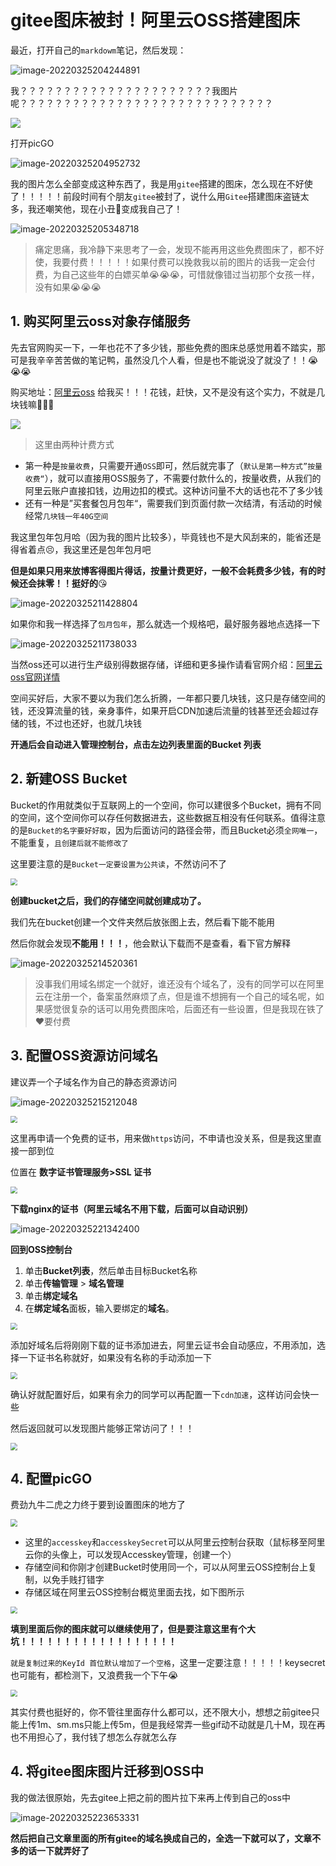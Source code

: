 # gitee图床被封！阿里云OSS搭建图床

最近，打开自己的`markdowm`笔记，然后发现：

![image-20220325204244891](https://s2.loli.net/2022/03/25/O7R16hyS8jVwvXY.png)

我？？？？？？？？？？？？？？？？？？？？？？我图片呢？？？？？？？？？？？？？？？？？？？？？？？？？？？？？

<img src="https://img-blog.csdnimg.cn/img_convert/4ac2a1564350e91b2ff5d07a8b19d3d2.png">

打开picGO

![image-20220325204952732](https://s2.loli.net/2022/03/25/nvu4VHFUXzl9hLo.png)

我的图片怎么全部变成这种东西了，我是用`gitee`搭建的图床，怎么现在不好使了！！！！！前段时间有个朋友`gitee`被封了，说什么用`Gitee`搭建图床盗链太多，我还嘲笑他，现在小丑🤡变成我自己了！

![image-20220325205348718](https://s2.loli.net/2022/03/25/ftuJc13SXQ6LZO2.png)

>痛定思痛，我冷静下来思考了一会，发现不能再用这些免费图床了，都不好使，我要付费！！！！！如果付费可以挽救我以前的图片的话我一定会付费，为自己这些年的白嫖买单😭😭😭，可惜就像错过当初那个女孩一样，没有如果😭😭😭

## 1. 购买阿里云oss对象存储服务

先去官网购买一下，一年也花不了多少钱，那些免费的图床总感觉用着不踏实，那可是我辛辛苦苦做的笔记鸭，虽然没几个人看，但是也不能说没了就没了！！😭😭😭

购买地址：<a href="https://www.aliyun.com/product/oss/">阿里云oss</a>                  给我买！！！花钱，赶快，又不是没有这个实力，不就是几块钱嘛😤😤😤

<img src="https://s2.loli.net/2022/03/25/PGdFjpaOBVLlRWZ.png"/>

>这里由两种计费方式

- 第一种是`按量收费`，只需要开通`OSS`即可，然后就完事了（`默认是第一种方式”按量收费“`），就可以直接用OSS服务了，不需要付款什么的，按量收费，从我们的阿里云账户直接扣钱，边用边扣的模式。这种访问量不大的话也花不了多少钱
- 还有一种是”买套餐包月包年“，需要我们到页面付款一次结清，有活动的时候经常`几块钱一年40G空间`

我这里包年包月哈（因为我的图片比较多），毕竟钱也不是大风刮来的，能省还是得省着点😣，我这里还是包年包月吧

**但是如果只用来放博客得图片得话，按量计费更好，一般不会耗费多少钱，有的时候还会抹零！！挺好的**😘

![image-20220325211428804](https://s2.loli.net/2022/03/25/UxGEbNMXwOBKn1e.png)

如果你和我一样选择了`包月包年`，那么就选一个规格吧，最好服务器地点选择一下

![image-20220325211738033](https://s2.loli.net/2022/03/25/cjpyFIUV7eiAnug.png)

当然oss还可以进行生产级别得数据存储，详细和更多操作请看官网介绍：<a href="https://oss.console.aliyun.com/bucket">阿里云oss官网详情</a>      

空间买好后，大家不要以为我们怎么折腾，一年都只要几块钱，这只是存储空间的钱，还没算流量的钱，亲身事件，如果开启CDN加速后流量的钱甚至还会超过存储的钱，不过也还好，也就几块钱

**开通后会自动进入管理控制台，点击左边列表里面的Bucket 列表**

## 2. 新建OSS Bucket

Bucket的作用就类似于互联网上的一个空间，你可以建很多个Bucket，拥有不同的空间，这个空间你可以存任何数据进去，这些数据互相没有任何联系。值得注意的是`Bucket的名字要好好取`，因为后面访问的路径会带，而且Bucket必须`全网唯一`，不能重复，`且创建后就不能修改了`

这里要注意的是`Bucket一定要设置为公共读`，不然访问不了

<img src="https://s2.loli.net/2022/03/25/Z9RF6rkEP2OhtJ7.png" style="zoom:70%"/>

**创建bucket之后，我们的存储空间就创建成功了。**

我们先在bucket创建一个文件夹然后放张图上去，然后看下能不能用

然后你就会发现**不能用！！！**，他会默认下载而不是查看，看下官方解释

![image-20220325214520361](https://s2.loli.net/2022/03/25/cO2oWVY1zSLN6ns.png)

>没事我们用域名绑定一个就好，谁还没有个域名了，没有的同学可以在阿里云在注册一个，备案虽然麻烦了点，但是谁不想拥有一个自己的域名呢，如果感觉很复杂的话可以用免费图床哈，后面还有一些设置，但是我现在铁了❤要付费

## 3. 配置OSS资源访问域名

建议弄一个子域名作为自己的静态资源访问

![image-20220325215212048](https://s2.loli.net/2022/03/25/WjrvBnSI749ZAe1.png)

<img src="https://s2.loli.net/2022/03/25/crMSBa2Y1uVo5wt.png" style="zoom:70%">

这里再申请一个免费的证书，用来做`https`访问，不申请也没关系，但是我这里直接一部到位

位置在    **数字证书管理服务>SSL 证书**

<img src="https://s2.loli.net/2022/03/25/wqoyRY9I3Burtz8.png" style="zoom:70%"/>

**下载nginx的证书（阿里云域名不用下载，后面可以自动识别）**

![image-20220325221342400](https://s2.loli.net/2022/03/25/5fGi6CP9UnqYaSZ.png)

**回到OSS控制台**

1. 单击**Bucket列表**，然后单击目标Bucket名称
2. 单击**传输管理** > **域名管理**
3. 单击**绑定域名**
4. 在**绑定域名**面板，输入要绑定的**域名**。

<img src="https://s2.loli.net/2022/03/25/ilcA8kZeQ5wNSyC.png" style="zoom:70%">

添加好域名后将刚刚下载的证书添加进去，阿里云证书会自动感应，不用添加，选择一下证书名称就好，如果没有名称的手动添加一下

<img src="https://s2.loli.net/2022/03/25/u6CLPAUfJ3Rcm4j.png" style="zoom:70%">



确认好就配置好后，如果有余力的同学可以再配置一下`cdn加速`，这样访问会快一些

然后返回就可以发现图片能够正常访问了！！！

<img src="https://s2.loli.net/2022/03/25/6egTci1kfEZpwnb.png" style="zoom:70%">



## 4. 配置picGO

费劲九牛二虎之力终于要到设置图床的地方了

<img src="https://s2.loli.net/2022/03/25/GBsQuoLjvpz1edX.png" style="zoom:70%">

- 这里的`accesskey`和`accesskeySecret`可以从阿里云控制台获取（鼠标移至阿里云你的头像上，可以发现Accesskey管理，创建一个）
- 存储空间和你刚才创建Bucket时使用同一个，可以从阿里云OSS控制台上复制，以免手贱打错字
- 存储区域在阿里云OSS控制台概览里面去找，如下图所示

<img src="https://s2.loli.net/2022/03/25/LqdE5m78HAypeYS.png" style="zoom:70%">

**填到里面后你的图床就可以继续使用了，但是要注意这里有个大坑！！！！！！！！！！！！！！！！！！**

`就是复制过来的KeyId 首位默认增加了一个空格`，这里一定要注意！！！！！keysecret也可能有，都检测下，又浪费我一个下午😭

<img src="https://cdn.fengxianhub.top/resources-master/202203252254635.png" style="zoom:70%">

其实付费也挺好的，你不管往里面存什么都可以，还不限大小，想想之前gitee只能上传1m、sm.ms只能上传5m，但是我经常弄一些gif动不动就是几十M，现在再也不用担心了，我付钱了想怎么存就怎么存

## 4. 将gitee图床图片迁移到OSS中

我的做法很原始，先去gitee上把之前的图片拉下来再上传到自己的oss中

![image-20220325223653331](https://cdn.fengxianhub.top/resources-master/202203252251834.png)



**然后把自己文章里面的所有gitee的域名换成自己的，全选一下就可以了，文章不多的话一下就弄好了**









